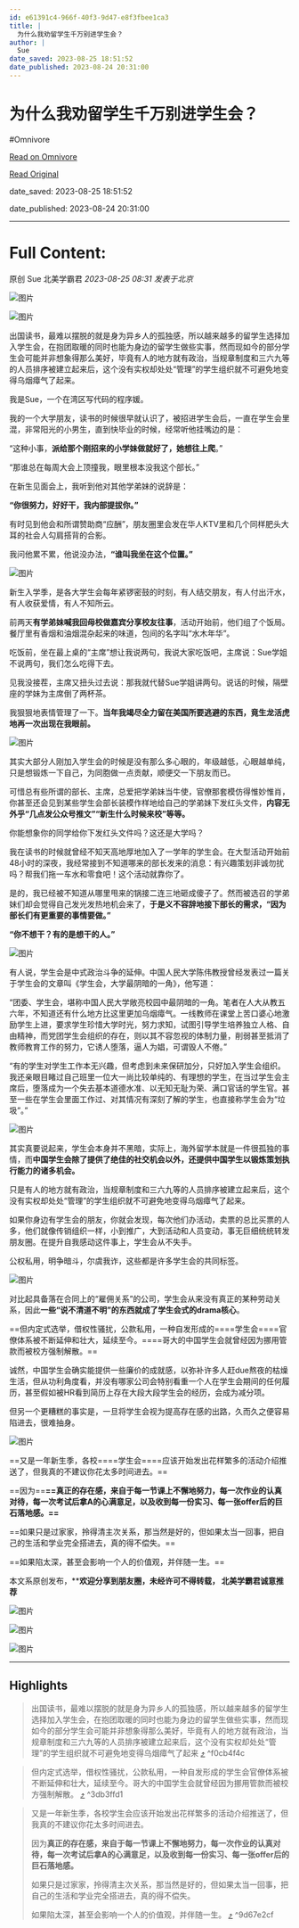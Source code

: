 ```yaml
---
id: e61391c4-966f-40f3-9d47-e8f3fbee1ca3
title: |
  为什么我劝留学生千万别进学生会？
author: |
  Sue
date_saved: 2023-08-25 18:51:52
date_published: 2023-08-24 20:31:00
---
```


# 为什么我劝留学生千万别进学生会？
#Omnivore

[Read on Omnivore](https://omnivore.app/me/-18a2ee596c5)

[Read Original](https://mp.weixin.qq.com/s/uUZYOhPWepHR0LKmVgFJ6w)

date_saved: 2023-08-25 18:51:52

date_published: 2023-08-24 20:31:00

--- 

# Full Content: 

原创  Sue  北美学霸君 _2023-08-25 08:31_ _发表于北京_ 

![图片](https://proxy-prod.omnivore-image-cache.app/0x0,suMCv-U7OnnWDafD1HhRhnl3DISGfjR9sVmLOGxfeGtg/https://mmbiz.qpic.cn/mmbiz_jpg/NPd0xqhsvfl8lZgWOUc6qw5RWIqnpccKkO66zWVV7G6sriacRCv1GWtkicYVqRlpw20bxj2sfOPzFS343KZRPUug/640?wx_fmt=jpeg&wxfrom=5&wx_lazy=1&wx_co=1)  

![图片](https://proxy-prod.omnivore-image-cache.app/0x0,s15j1F_QEjK6zD6bJjgyIhkloGJfS9CKzyZEiuo6qDoA/https://mmbiz.qpic.cn/sz_mmbiz_png/NPd0xqhsvflRoicMGGuZU1D86ZqYQrxS7pCd5ic5hUKAoBpPsgBRSBnzANmFJHudr5RX8CP1Aq2wOvFicf1eTiabpA/640?wx_fmt=png)

出国读书，最难以摆脱的就是身为异乡人的孤独感，所以越来越多的留学生选择加入学生会，在抱团取暖的同时也能为身边的留学生做些实事，然而现如今的部分学生会可能并非想象得那么美好，毕竟有人的地方就有政治，当规章制度和三六九等的人员排序被建立起来后，这个没有实权却处处“管理”的学生组织就不可避免地变得乌烟瘴气了起来。

我是Sue，一个在湾区写代码的程序媛。

我的一个大学朋友，读书的时候很早就认识了，被招进学生会后，一直在学生会里混，非常阳光的小男生，直到快毕业的时候，经常听他挂嘴边的是：

“这种小事，**派给那个刚招来的小学妹做就好了，她想往上爬**。”

“那谁总在每周大会上顶撞我，眼里根本没我这个部长。”

在新生见面会上，我听到他对其他学弟妹的说辞是：

**“你很努力，好好干，我内部提拔你。”**

有时见到他会和所谓赞助商“应酬”，朋友圈里会发在华人KTV里和几个同样肥头大耳的社会人勾肩搭背的合影。

我问他累不累，他说没办法，**“谁叫我坐在这个位置。”**

![图片](https://proxy-prod.omnivore-image-cache.app/0x0,sq6IDhZp68YQ8JbdIuymoP33ZnrmOuTFaKSunQgOq55o/https://mmbiz.qpic.cn/sz_mmbiz_jpg/NPd0xqhsvfnlXXqv9ibh6uRH0EedumDPp459HGc8ePweCDdMe7Kt6r5wKZib3PVYX322ldicqPXNO6wpRtexUGw7w/640?wx_fmt=jpeg)

新生入学季，是各大学生会每年紧锣密鼓的时刻，有人结交朋友，有人付出汗水，有人收获爱情，有人不知所云。

前两天**有学弟妹喊我回母校做嘉宾分享校友往事**，活动开始前，他们组了个饭局。餐厅里有香烟和油烟混杂起来的味道，包间的名字叫“水木年华”。

吃饭前，坐在最上桌的“主席”想让我说两句，我说大家吃饭吧，主席说：Sue学姐不说两句，我们怎么吃得下去。

见我没接茬，主席又扭头过去说：那我就代替Sue学姐讲两句。说话的时候，隔壁座的学妹为主席倒了两杯茶。

我狠狠地表情管理了一下。**当年我竭尽全力留在美国所要逃避的东西，竟生龙活虎地再一次出现在我眼前。**

![图片](https://proxy-prod.omnivore-image-cache.app/0x0,spzyM2KQfZmQQ1KQYpNl6sl6cJNU03v5EmILmiscYuwk/https://mmbiz.qpic.cn/sz_mmbiz_jpg/NPd0xqhsvfnlXXqv9ibh6uRH0EedumDPpuquJC20a0m6icWF6iaRLX6uviahdlibfnoiaeYnhDGv8AlvW9GdDyfuibzJA/640?wx_fmt=jpeg)

其实大部分人刚加入学生会的时候是没有那么多心眼的，年级越低，心眼越单纯，只是想锻炼一下自己，为同胞做一点贡献，顺便交一下朋友而已。

可惜总有些所谓的部长、主席，总爱把学弟妹当牛使，官僚那套模仿得惟妙惟肖，你甚至还会见到某些学生会部长装模作样地给自己的学弟妹下发红头文件，**内容无外乎“几点发公众号推文”“新生什么时候来校”等等。**

你能想象你的同学给你下发红头文件吗？这还是大学吗？

我在读书的时候就曾经不知天高地厚地加入了一学年的学生会。在大型活动开始前48小时的深夜，我经常接到不知道哪来的部长发来的消息：有兴趣策划非诚勿扰吗？帮我们拖一车水和零食吧！这个活动就靠你了。

是的，我已经被不知道从哪里甩来的锅接二连三地砸成傻子了。然而被选召的学弟妹们却会觉得自己发光发热地机会来了，**于是义不容辞地接下部长的需求，“因为部长们有更重要的事情要做。”**

**“你不想干？有的是想干的人。”**

![图片](https://proxy-prod.omnivore-image-cache.app/0x0,sIaG25ccSslrzOOpdM7OAVEw-yY4n9WWk9pA86G15R6A/https://mmbiz.qpic.cn/sz_mmbiz_jpg/NPd0xqhsvfnlXXqv9ibh6uRH0EedumDPppRgEjQOWRBsrc1E2Q2yYqFFxZAWsoSAKGym7U6qhnKtVoKrAYCNtHw/640?wx_fmt=jpeg)

有人说，学生会是中式政治斗争的延伸。中国人民大学陈伟教授曾经发表过一篇关于学生会的文章叫《学生会，大学最阴暗的一角》，他写道：

“团委、学生会，堪称中国人民大学敞亮校园中最阴暗的一角。笔者在人大从教五六年，不知道还有什么地方比这里更加乌烟瘴气。一线教师在课堂上苦口婆心地激励学生上进，要求学生珍惜大学时光，努力求知，试图引导学生培养独立人格、自由精神，而党团学生会组织的存在，则以其不容忽视的体制力量，削弱甚至抵消了教师教育工作的努力，它诱人堕落，逼人为娼，可谓毁人不倦。”

“有的学生对学生工作本无兴趣，但考虑到未来保研加分，只好加入学生会组织。我还亲眼目睹过自己班里一位大一尚比较单纯的、有理想的学生，在当过学生会主席后，堕落成为一个失去基本道德水准、以无知无耻为荣、满口官话的学生官。甚至一些在学生会里面工作过、对其情况有深刻了解的学生，也直接称学生会为“垃圾”。”

![图片](https://proxy-prod.omnivore-image-cache.app/0x0,sU7ky5wGn2m0dZDK1NcHoiHhOuSgNxgoUktS9-7QzLng/https://mmbiz.qpic.cn/sz_mmbiz_jpg/NPd0xqhsvfnlXXqv9ibh6uRH0EedumDPpGChzoWPpm6o5SebtYXiaT9MnXuK2Nf8FM2Z1977B6tae86ba4XIAu6Q/640?wx_fmt=jpeg)

其实真要说起来，学生会本身并不黑暗，实际上，海外留学本就是一件很孤独的事情，而**中国学生会除了提供了绝佳的社交机会以外，还提供中国学生以锻炼策划执行能力的诸多机会。**

只是有人的地方就有政治，当规章制度和三六九等的人员排序被建立起来后，这个没有实权却处处“管理”的学生组织就不可避免地变得乌烟瘴气了起来。

如果你身边有学生会的朋友，你就会发现，每次他们办活动，卖票的总比买票的人多，他们就像传销组织一样，小到推广，大到活动和人员变动，事无巨细统统转发朋友圈。在提升自我感动这件事上，学生会从不失手。

公权私用，明争暗斗，尔虞我诈，这些都是许多学生会的共同标签。

![图片](https://proxy-prod.omnivore-image-cache.app/0x0,sNEO0Cx7r1K_7pSAsSBRyC3pHIPJXDzxa-WruhCZ8xYA/https://mmbiz.qpic.cn/sz_mmbiz_jpg/NPd0xqhsvfnlXXqv9ibh6uRH0EedumDPpY0yWWILKiaLHUd9jogcH8ZsEKTZBobeLicXLZZKl4OIwcDphicImKClXg/640?wx_fmt=jpeg)

对比起具备落在合同上的“雇佣关系”的公司，学生会从来没有真正的某种劳动关系，因此**一些“说不清道不明”的东西就成了学生会式的drama核心**。

==但内定式选举，借权性骚扰，公款私用，一种自发形成的====学生会====官僚体系被不断延伸和壮大，延续至今。====哥大的中国学生会就曾经因为挪用管款而被校方强制解散。==

诚然，中国学生会确实能提供一些廉价的成就感，以弥补许多人赶due熬夜的枯燥生活，但从功利角度看，并没有哪家公司会特别看重一个人在学生会期间的任何履历，甚至假如被HR看到简历上存在大段大段学生会的经历，会成为减分项。

但另一个更糟糕的事实是，一旦将学生会视为提高存在感的出路，久而久之便容易陷进去，很难抽身。

![图片](https://proxy-prod.omnivore-image-cache.app/0x0,sUUVnPrs8vou9ecX7_l0-hqOdF_FeFZ19hdnOz14rxX4/https://mmbiz.qpic.cn/sz_mmbiz_jpg/NPd0xqhsvfnlXXqv9ibh6uRH0EedumDPpNAialThgbyXkyPF79cv4jGRTHUp93TTNicwtHQwZgibTQrCTHDav8rHxQ/640?wx_fmt=jpeg)

==又是一年新生季，各校====学生会====应该开始发出花样繁多的活动介绍推送了，但我真的不建议你花太多时间进去。==

==因为==**==真正的存在感，来自于每一节课上不懈地努力，每一次作业的认真对待，每一次考试后拿A的心满意足，以及收到每一份实习、每一张offer后的巨石落地感。==**

==如果只是过家家，拎得清主次关系，那当然是好的，但如果太当一回事，把自己的生活和学业完全搭进去，真的得不偿失。==

==如果陷太深，甚至会影响一个人的价值观，并伴随一生。==

本文系原创发布，****欢迎分享到朋友圈，未经许可不得转载， 北美学霸君诚意推荐**

![图片](https://proxy-prod.omnivore-image-cache.app/0x0,skefIOzH1XUeom0jjoCiGJ1DDgwnjrHIWvuUpZ0QcKo8/https://mmbiz.qpic.cn/mmbiz_jpg/NPd0xqhsvfl8lZgWOUc6qw5RWIqnpccKASdtmaDGAa3hPoGicK8zEwaalmSiaCkDuPr2piayBRwbBfTalBicxIMwFQ/640?wx_fmt=jpeg&wxfrom=5&wx_lazy=1&wx_co=1)

![图片](https://proxy-prod.omnivore-image-cache.app/0x0,skcMpbOZE7LouMx_d5w5r7lGR0vGHe_TGu-CMT6SKmk0/https://mmbiz.qpic.cn/mmbiz_jpg/NPd0xqhsvfl8lZgWOUc6qw5RWIqnpccKDgI40kcAERZ46q94UYpUDGSym7yh9VhTdhiawE71qDvamE34mGZwYaw/640?wx_fmt=jpeg&wxfrom=5&wx_lazy=1&wx_co=1)

![图片](https://proxy-prod.omnivore-image-cache.app/0x0,srOjkONPOt0c2YoAtRAvFt6NQkMkOxzSS0W5M6D_CgAI/https://mmbiz.qpic.cn/mmbiz_png/NPd0xqhsvfl8lZgWOUc6qw5RWIqnpccK0hJWibNy15ia7sJsx17EjuEb0eicr6siaWHHkWcLwBkA1hIEXecBLdxn9Q/640?wx_fmt=png&wxfrom=5&wx_lazy=1&wx_co=1)

---

## Highlights

> 出国读书，最难以摆脱的就是身为异乡人的孤独感，所以越来越多的留学生选择加入学生会，在抱团取暖的同时也能为身边的留学生做些实事，然而现如今的部分学生会可能并非想象得那么美好，毕竟有人的地方就有政治，当规章制度和三六九等的人员排序被建立起来后，这个没有实权却处处“管理”的学生组织就不可避免地变得乌烟瘴气了起来 [⤴️](https://omnivore.app/me/-18a2ee596c5#f0cb4f4c-1a96-449a-be79-b2e70d632b43)  ^f0cb4f4c

> 但内定式选举，借权性骚扰，公款私用，一种自发形成的学生会官僚体系被不断延伸和壮大，延续至今。哥大的中国学生会就曾经因为挪用管款而被校方强制解散。 [⤴️](https://omnivore.app/me/-18a2ee596c5#3db3ffd1-4c57-45bf-8f40-5444f0c226d0)  ^3db3ffd1

> 又是一年新生季，各校学生会应该开始发出花样繁多的活动介绍推送了，但我真的不建议你花太多时间进去。
> 
> 因为**真正的存在感，来自于每一节课上不懈地努力，每一次作业的认真对待，每一次考试后拿A的心满意足，以及收到每一份实习、每一张offer后的巨石落地感。**
> 
> 如果只是过家家，拎得清主次关系，那当然是好的，但如果太当一回事，把自己的生活和学业完全搭进去，真的得不偿失。
> 
> 如果陷太深，甚至会影响一个人的价值观，并伴随一生。 [⤴️](https://omnivore.app/me/-18a2ee596c5#9d67e2cf-9015-4eb9-b497-c08c46279b7c)  ^9d67e2cf

